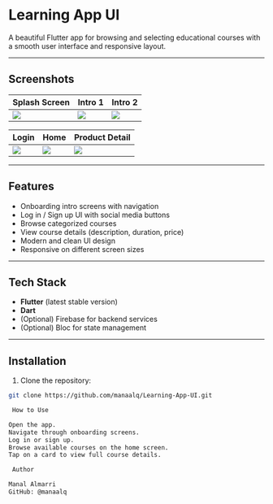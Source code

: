 # Learning App UI

A beautiful Flutter app for browsing and selecting educational courses with a smooth user interface and responsive layout.

---

##  Screenshots

| Splash Screen | Intro 1 | Intro 2 |
|---------------|---------|---------|
| ![](assets/screenshots/Screenshot_1.png) | ![](assets/screenshots/Screenshot_2.png) | ![](assets/screenshots/Screenshot_3.png) |

| Login | Home | Product Detail |
|---------|------|----------------|
| ![](assets/screenshots/Screenshot_4.png) | ![](assets/screenshots/Screenshot_5.png) | ![](assets/screenshots/Screenshot_6.png) |

---

##  Features

- Onboarding intro screens with navigation
- Log in / Sign up UI with social media buttons
- Browse categorized courses
- View course details (description, duration, price)
- Modern and clean UI design
- Responsive on different screen sizes

---

##  Tech Stack

- **Flutter** (latest stable version)
- **Dart**
- (Optional) Firebase for backend services
- (Optional) Bloc for state management

---

##  Installation

1. Clone the repository:
```bash
git clone https://github.com/manaalq/Learning-App-UI.git

 How to Use

Open the app.
Navigate through onboarding screens.
Log in or sign up.
Browse available courses on the home screen.
Tap on a card to view full course details.

 Author

Manal Almarri
GitHub: @manaalq
